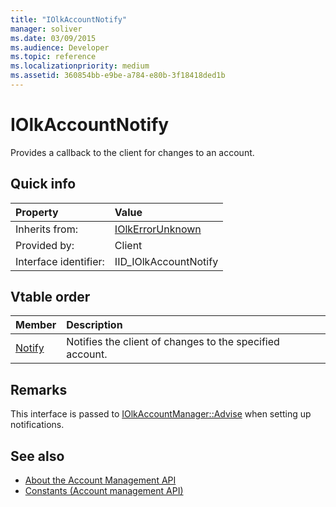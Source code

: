 ```yaml
---
title: "IOlkAccountNotify"
manager: soliver
ms.date: 03/09/2015
ms.audience: Developer
ms.topic: reference 
ms.localizationpriority: medium
ms.assetid: 360854bb-e9be-a784-e80b-3f18418ded1b
---
```


# IOlkAccountNotify

Provides a callback to the client for changes to an account.
  
## Quick info

|Property|Value|
|:-----|:-----|
|Inherits from:  <br/> |[IOlkErrorUnknown](iolkerrorunknown.md) <br/> |
|Provided by:  <br/> | Client  <br/> |
|Interface identifier:  <br/> |IID_IOlkAccountNotify  <br/> |
   
## Vtable order

|Member|Description|
|:-----|:-----|
|[Notify](iolkaccountnotify-notify.md) <br/> |Notifies the client of changes to the specified account. |
   
## Remarks

This interface is passed to [IOlkAccountManager::Advise](iolkaccountmanager-advise.md) when setting up notifications. 
  
## See also

- [About the Account Management API](about-the-account-management-api.md) 
- [Constants (Account management API)](constants-account-management-api.md)

